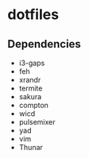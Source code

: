 # dotfiles

## Dependencies
* i3-gaps
* feh
* xrandr
* termite
* sakura
* compton
* wicd
* pulsemixer
* yad
* vim
* Thunar

